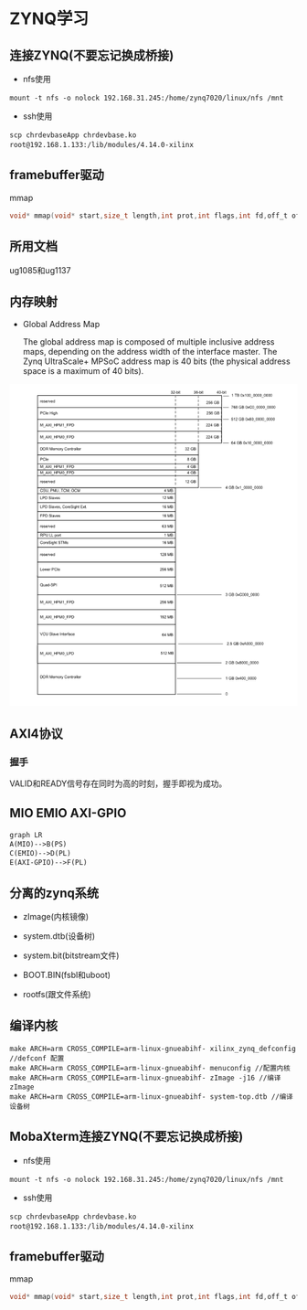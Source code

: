 # ZYNQ学习

## 连接ZYNQ(不要忘记换成桥接)

+ nfs使用 

`mount -t nfs -o nolock 192.168.31.245:/home/zynq7020/linux/nfs /mnt`

+ ssh使用

`scp chrdevbaseApp chrdevbase.ko root@192.168.1.133:/lib/modules/4.14.0-xilinx`

## framebuffer驱动

mmap

```c
void* mmap(void* start,size_t length,int prot,int flags,int fd,off_t offset);
```

## 所用文档

ug1085和ug1137

## 内存映射

+ Global Address Map
  
  The global address map is composed of multiple inclusive address maps, depending on the address width of the interface master. The Zynq UltraScale+ MPSoC address map is 40 bits (the physical address space is a maximum of 40 bits).

![](../../img/2022-04-12-10-22-42-image.png)

## AXI4协议

### 握手

VALID和READY信号存在同时为高的时刻，握手即视为成功。

## MIO EMIO AXI-GPIO

```mermaid
graph LR 
A(MIO)-->B(PS)
C(EMIO)-->D(PL)
E(AXI-GPIO)-->F(PL)
```

## 分离的zynq系统

+ zImage(内核镜像)

+ system.dtb(设备树)

+ system.bit(bitstream文件)

+ BOOT.BIN(fsbl和uboot)

+ rootfs(跟文件系统)

## 编译内核

```shell
make ARCH=arm CROSS_COMPILE=arm-linux-gnueabihf- xilinx_zynq_defconfig //defconf 配置
make ARCH=arm CROSS_COMPILE=arm-linux-gnueabihf- menuconfig //配置内核
make ARCH=arm CROSS_COMPILE=arm-linux-gnueabihf- zImage -j16 //编译 zImage
make ARCH=arm CROSS_COMPILE=arm-linux-gnueabihf- system-top.dtb //编译设备树
```

## MobaXterm连接ZYNQ(不要忘记换成桥接)

+ nfs使用 

`mount -t nfs -o nolock 192.168.31.245:/home/zynq7020/linux/nfs /mnt`

+ ssh使用

`scp chrdevbaseApp chrdevbase.ko root@192.168.1.133:/lib/modules/4.14.0-xilinx`

## framebuffer驱动

mmap

```c
void* mmap(void* start,size_t length,int prot,int flags,int fd,off_t offset);
```
